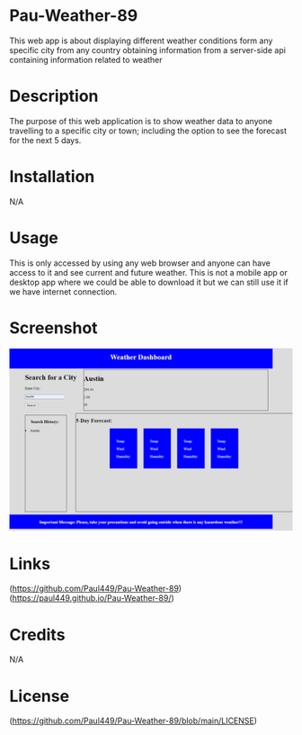 # Pau-Weather-89

This web app is about displaying different weather conditions form any specific city from any country obtaining information from a server-side api containing information related to weather

# Description
The purpose of this web application is to show weather data to anyone travelling to a specific city or town;
including the option to see the forecast for the next 5 days.

# Installation
N/A

# Usage

This is only accessed by using any web browser and anyone can have access to it and see current and future weather.
This is not a mobile app or desktop app where we could be able to download it but we can still use it if we have internet connection.

# Screenshot

![Screenshot](/Assets/weather%20dashborard.png)

# Links

(https://github.com/Paul449/Pau-Weather-89)
(https://paul449.github.io/Pau-Weather-89/)

# Credits

N/A

# License

(https://github.com/Paul449/Pau-Weather-89/blob/main/LICENSE)